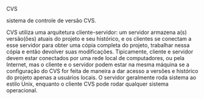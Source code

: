 CVS

sistema de controle de versão CVS.

CVS utiliza uma arquitetura cliente-servidor: um servidor armazena a(s) versão(ões) atuais do projeto e seu histórico, e os clientes se conectam a esse servidor para obter uma cópia completa do projeto, trabalhar nessa cópia e então devolver suas modificações. Tipicamente, cliente e servidor devem estar conectados por uma rede local de computadores, ou pela Internet, mas o cliente e o servidor podem estar na mesma máquina se a configuração do CVS for feita de maneira a dar acesso a versões e histórico do projeto apenas a usuários locais. O servidor geralmente roda sistema ao estilo Unix, enquanto o cliente CVS pode rodar qualquer sistema operacional.
